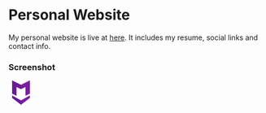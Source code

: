 # Personal Website

My personal website is live at [here](https://www.danmoreno.xyz).
It includes my resume, social links and contact info.

### Screenshot
![screenshot](https://github.com/adam-p/markdown-here/raw/master/src/common/images/icon48.png "Screenshot")

